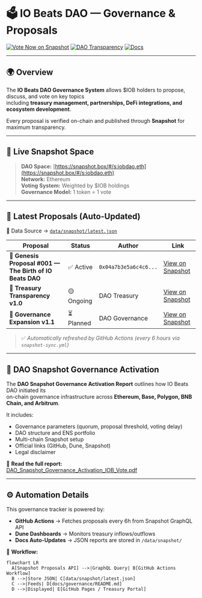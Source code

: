 # 🗳️ IO Beats DAO — Governance & Proposals  

[![Vote Now on Snapshot](https://img.shields.io/badge/Vote%20Now-Snapshot-blueviolet?logo=snapshot&logoColor=white)](https://snapshot.box/#/s:iobdao.eth)
[![DAO Transparency](https://img.shields.io/badge/Transparency-Reports-orange?logo=dune&logoColor=white)](https://dune.com/iobeats_dao)
[![Docs](https://img.shields.io/badge/Documentation-GitHub-green?logo=github)](https://github.com/iobeatss/treasury/tree/main/docs/governance)

---

## 🌍 Overview

The **IO Beats DAO Governance System** allows $IOB holders to propose, discuss, and vote on key topics  
including **treasury management, partnerships, DeFi integrations, and ecosystem development**.  

Every proposal is verified on-chain and published through **Snapshot** for maximum transparency.  

---

## 📡 Live Snapshot Space

> **DAO Space:** [https://snapshot.box/#/s:iobdao.eth](https://snapshot.box/#/s:iobdao.eth)  
> **Network:** Ethereum  
> **Voting System:** Weighted by $IOB holdings  
> **Governance Model:** 1 token = 1 vote  

---

## 🧾 Latest Proposals (Auto-Updated)

📁 Data Source → [`data/snapshot/latest.json`](../../data/snapshot/latest.json)

| Proposal | Status | Author | Link |
|-----------|---------|---------|------|
| 🧩 **Genesis Proposal #001 — The Birth of IO Beats DAO** | ✅ Active | `0x04a7b3e5a6c4c6...` | [View on Snapshot](https://snapshot.box/#/s:iobdao.eth/proposal/0x4e0ec421ed5cf0d6b6d07ef97727f15f61b0881bf20df0fdeab14caa868a663c) |
| 💎 **Treasury Transparency v1.0** | 🟡 Ongoing | DAO Treasury | [View on Snapshot](https://snapshot.box/#/s:iobdao.eth/proposal/0x...example...) |
| 🧠 **Governance Expansion v1.1** | ⏳ Planned | DAO Governance | [View on Snapshot](https://snapshot.box/#/s:iobdao.eth/proposal/0x...example...) |

> ✅ *Automatically refreshed by GitHub Actions (every 6 hours via `snapshot-sync.yml`)*  

---

## 📘 DAO Snapshot Governance Activation

The **DAO Snapshot Governance Activation Report** outlines how IO Beats DAO initiated its  
on-chain governance infrastructure across **Ethereum, Base, Polygon, BNB Chain, and Arbitrum**.  

It includes:
- Governance parameters (quorum, proposal threshold, voting delay)  
- DAO structure and ENS portfolio  
- Multi-chain Snapshot setup  
- Official links (GitHub, Dune, Snapshot)  
- Legal disclaimer  

📄 **Read the full report:**  
[DAO_Snapshot_Governance_Activation_IOB_Vote.pdf](./DAO_Snapshot_Governance_Activation_IOB_Vote.pdf)

---

## ⚙️ Automation Details

This governance tracker is powered by:
- **GitHub Actions** → Fetches proposals every 6h from Snapshot GraphQL API  
- **Dune Dashboards** → Monitors treasury inflows/outflows  
- **Docs Auto-Updates** → JSON reports are stored in `/data/snapshot/`  

🧩 **Workflow:**  
```mermaid
flowchart LR
  A[Snapshot Proposals API] -->|GraphQL Query| B[GitHub Actions Workflow]
  B -->|Store JSON| C[data/snapshot/latest.json]
  C -->|Feeds| D[docs/governance/README.md]
  D -->|Displayed| E[GitHub Pages / Treasury Portal]
